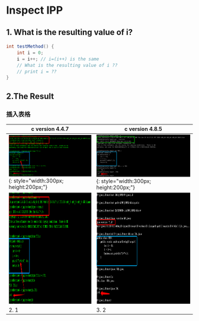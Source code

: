 # Inspect IPP

## 1. What is the resulting value of i?
```java
int testMethod() {
    int i = 0;
    i = i++; // i=(i++) is the same
    // What is the resulting value of i ??
    // print i = ??
}
```

## 2.The Result
### 插入表格
| c  version 4.4.7                                                                                                                       | c version 4.8.5                                                                                                                        |
|----------------------------------------------------------------------------------------------------------------------------------------|----------------------------------------------------------------------------------------------------------------------------------------|
| ![c.4.4.7.png](https://github.com/linguiben/world-peace/blob/master/test01/doc/imgs/c.4.4.7.png){: style="width:300px; height:200px;"} | ![c.4.8.5.png](https://github.com/linguiben/world-peace/blob/master/test01/doc/imgs/c.4.8.5.png){: style="width:300px; height:200px;"} |
| <img src="imgs/c.4.4.7.png" alt="c.4.4.7.png" width="600" height="300">                                                                | <img src="imgs/java.1.0.png" alt="java.1.0.png" width="600" height="300">                                                              |
| 2. 1                                                                                                                                   | 3. 2                                                                                                                                   |